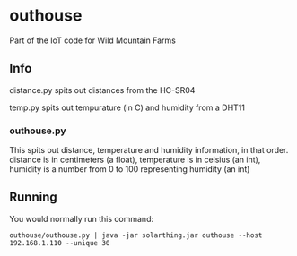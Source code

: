 # outhouse
Part of the IoT code for Wild Mountain Farms

## Info
distance.py spits out distances from the HC-SR04

temp.py spits out tempurature (in C) and humidity from a DHT11

### outhouse.py
This spits out distance, temperature and humidity information, in that order. distance is in centimeters (a float),
temperature is in celsius (an int), humidity is a number from 0 to 100 representing humidity (an int)

## Running
You would normally run this command:
```
outhouse/outhouse.py | java -jar solarthing.jar outhouse --host 192.168.1.110 --unique 30
```

